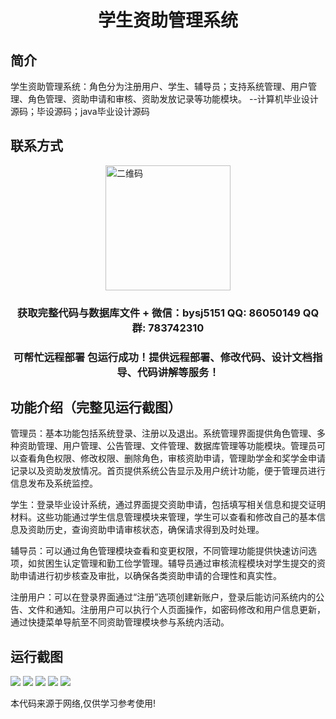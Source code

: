 <p><h1 align="center">学生资助管理系统</h1></p>

## 简介
学生资助管理系统：角色分为注册用户、学生、辅导员；支持系统管理、用户管理、角色管理、资助申请和审核、资助发放记录等功能模块。    --计算机毕业设计源码；毕设源码；java毕业设计源码


## 联系方式
<img src="https://bs-1329754181.cos.ap-shanghai.myqcloud.com/wx.jpg" alt="二维码" style="display: block; margin: 0 auto;" width="200px">
<p><h3 align="center">获取完整代码与数据库文件 + 微信：bysj5151 QQ: 86050149 QQ群: 783742310</h3></p>
<p><h3 align="center">可帮忙远程部署 包运行成功！提供远程部署、修改代码、设计文档指导、代码讲解等服务！</h3></p>

## 功能介绍（完整见运行截图）
管理员：基本功能包括系统登录、注册以及退出。系统管理界面提供角色管理、多种资助管理、用户管理、公告管理、文件管理、数据库管理等功能模块。管理员可以查看角色权限、修改权限、删除角色，审核资助申请，管理助学金和奖学金申请记录以及资助发放情况。首页提供系统公告显示及用户统计功能，便于管理员进行信息发布及系统监控。

学生：登录毕业设计系统，通过界面提交资助申请，包括填写相关信息和提交证明材料。这些功能通过学生信息管理模块来管理，学生可以查看和修改自己的基本信息及资助历史，查询资助申请审核状态，确保请求得到及时处理。

辅导员：可以通过角色管理模块查看和变更权限，不同管理功能提供快速访问选项，如贫困生认定管理和勤工俭学管理。辅导员通过审核流程模块对学生提交的资助申请进行初步核查及审批，以确保各类资助申请的合理性和真实性。

注册用户：可以在登录界面通过“注册”选项创建新账户，登录后能访问系统内的公告、文件和通知。注册用户可以执行个人页面操作，如密码修改和用户信息更新，通过快捷菜单导航至不同资助管理模块参与系统内活动。


## 运行截图
![](imgs/588112-20220709090759822-586296448.png)
![](imgs/588112-20220709090816139-954934594.png)
![](imgs/588112-20220709090820361-575118237.png)
![](imgs/588112-20220709090824541-413904656.png)
![](imgs/588112-20220709090831450-284594394.png)

<p>本代码来源于网络,仅供学习参考使用!</p>
